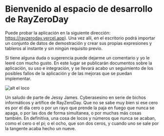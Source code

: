 # Bienvenido al espacio de desarrollo de RayZeroDay
Puede probar la aplicación en la siguiente dirección: https://rayzeroday.vercel.app). Una vez allí, en el escritorio podrá importar un conjunto de datos de demostración y crear sus propias expresiones y tableros al instante y sin ningún requisito previo.

Si tiene alguna duda o sugerencia puede dejarme un comentario y yo le leeré con mucho gusto. En este lugar se publicarán documentos sobre la aplicación, su uso e integración, y se llevará acabo un seguimiento de los posibles fallos de la aplicación y de las mejoras que se puedan implementar. 

![alt el loco](https://rayzeroday.vercel.app/img/deck/bota/300/0-the-fool.jpg)

Un saludo de parte de Jessy James. Cyberasesino en serie de bichos informáticos y artífice de RayZeroDay. Que no se sabe muy bien si ese cero es por el día cero o por un rayo que prende la paja en fuego que nunca se apaga, o por las dos de forma simultanea, o por muchas más cosas también. En definitiva, una cosa de locos y números que nunca se acaban, como el cero o el pi; o el ocho, que son dos ceros, y cuando uno se sale por la tangente acaba hecho un nueve.





